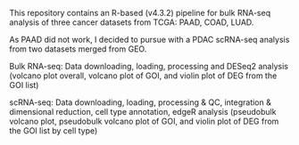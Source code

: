 This repository contains an R-based (v4.3.2) pipeline for bulk RNA-seq analysis of three cancer datasets from TCGA: PAAD, COAD, LUAD. 

As PAAD did not work, I decided to pursue with a PDAC scRNA-seq analysis from two datasets merged from GEO.

Bulk RNA-seq: Data downloading, loading, processing and DESeq2 analysis (volcano plot overall, volcano plot of GOI, and violin plot of DEG from the GOI list)

scRNA-seq: Data downloading, loading, processing & QC, integration & dimensional reduction, cell type annotation, edgeR analysis (pseudobulk volcano plot, pseudobulk volcano plot of GOI, and violin plot of DEG from the GOI list by cell type)
